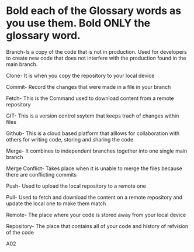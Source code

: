 # Bold each of the Glossary words as you use them.  Bold ONLY the glossary word.

Branch-Is a copy of the code that is not in production. Used for developers to create new code that does not interfere with the production found in the main branch.

Clone- It is when you copy the repository to  your local device

Commit- Record the changes that were made in a file in your branch

Fetch- This is the Command used to download content from a remote repository

GIT- This is a version control ssytem that keeps trach of changes within files

Github- This is a cloud based platform that alllows for collaboration with others for writing code, storing and sharing the code

Merge- It combines to independent branches together into one single main branch

Merge Conflict- Takes place when it is unable to merge the files because there are conflicting commits

Push- Used to upload the local repository to a remote one

Pull- Used to fetch and download the content on a remote repository and update the local one to make them match

Remote- The place where your code is stored away from your local device

Repository- The place that contains all of your code and history of refvision of the code


A02


